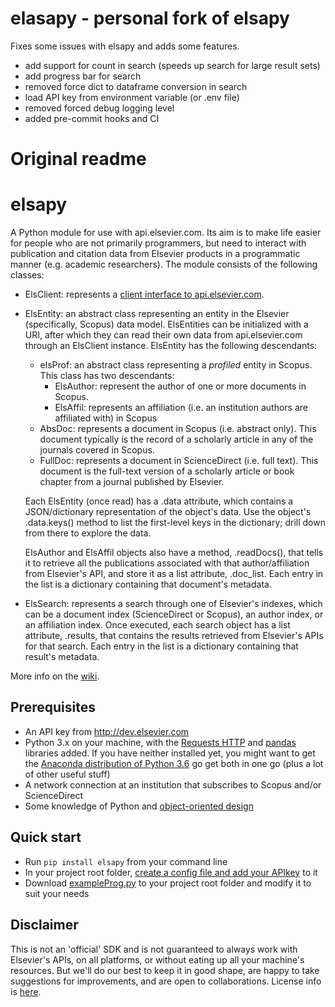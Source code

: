 # elasapy - personal fork of elsapy
Fixes some issues with elsapy and adds some features.
- add support for count in search (speeds up search for large result sets)
- add progress bar for search
- removed force dict to dataframe conversion in search
- load API key from environment variable (or .env file)
- removed forced debug logging level
- added pre-commit hooks and CI


# Original readme
# elsapy

A Python module for use with api.elsevier.com. Its aim is to make life easier for people who are not primarily programmers, but need to interact with publication and citation data from Elsevier products in a programmatic manner (e.g. academic researchers). The module consists of the following classes:

* ElsClient: represents a [client interface to api.elsevier.com](https://github.com/ElsevierDev/elsapy/wiki/Establishing-an-API-interface-for-your-program).
* ElsEntity: an abstract class representing an entity in the Elsevier (specifically, Scopus) data model. ElsEntities can be initialized with a URI, after which they can read their own data from api.elsevier.com through an ElsClient instance. ElsEntity has the following descendants:
	* elsProf: an abstract class representing a _profiled_ entity in Scopus. This class has two descendants:
		* ElsAuthor: represent the author of one or more documents in Scopus.
		* ElsAffil: represents an affiliation (i.e. an institution authors are affiliated with) in Scopus
	* AbsDoc: represents a document in Scopus (i.e. abstract only). This document typically is the record of a scholarly article in any of the journals covered in Scopus.
	* FullDoc: represents a document in ScienceDirect (i.e. full text). This document is the full-text version of a scholarly article or book chapter from a journal published by Elsevier.

	Each ElsEntity (once read) has a .data attribute, which contains a JSON/dictionary representation of the object's data. Use the object's .data.keys() method to list the first-level keys in the dictionary; drill down from there to explore the data.

	ElsAuthor and ElsAffil objects also have a method, .readDocs(), that tells it to retrieve all the publications associated with that author/affiliation from Elsevier's API, and store it as a list attribute, .doc_list. Each entry in the list is a dictionary containing that document's metadata.
* ElsSearch: represents a search through one of Elsevier's indexes, which can be a document index (ScienceDirect or Scopus), an author index, or an affiliation index. Once executed, each search object has a list attribute, .results, that contains the results retrieved from Elsevier's APIs for that search. Each entry in the list is a dictionary containing that result's metadata.

More info on the [wiki](https://github.com/ElsevierDev/elsapy/wiki).

## Prerequisites
*   An API key from http://dev.elsevier.com
*   Python 3.x on your machine, with the [Requests HTTP](http://docs.python-requests.org/) and [pandas](https://pandas.pydata.org/) libraries added. If you have neither installed yet, you might want to get the [Anaconda distribution of Python 3.6](https://www.continuum.io/downloads) go get both in one go (plus a lot of other useful stuff)
*   A network connection at an institution that subscribes to Scopus and/or ScienceDirect
*   Some knowledge of Python and [object-oriented design](https://en.wikipedia.org/wiki/Object-oriented_design)

## Quick start
*   Run `pip install elsapy` from your command line
*   In your project root folder, [create a config file and add your APIkey](https://github.com/ElsevierDev/elsapy/blob/master/CONFIG.md) to it
*	Download [exampleProg.py](https://raw.githubusercontent.com/ElsevierDev/elsapy/master/exampleProg.py) to your project root folder and modify it to suit your needs

## Disclaimer
This is not an 'official' SDK and is not guaranteed to always work with Elsevier's APIs, on all platforms, or without eating up all your machine's resources. But we'll do our best to keep it in good shape, are happy to take suggestions for improvements, and are open to collaborations. License info is [here](https://github.com/ElsevierDev/elsapy/blob/master/LICENSE.md).
